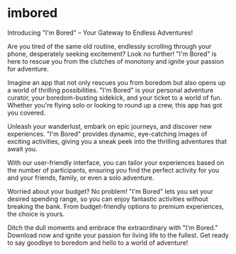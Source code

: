 # imbored
Introducing "I'm Bored" – Your Gateway to Endless Adventures!

Are you tired of the same old routine, endlessly scrolling through your phone, desperately seeking excitement? Look no further! "I'm Bored" is here to rescue you from the clutches of monotony and ignite your passion for adventure.

Imagine an app that not only rescues you from boredom but also opens up a world of thrilling possibilities. "I'm Bored" is your personal adventure curator, your boredom-busting sidekick, and your ticket to a world of fun. Whether you're flying solo or looking to round up a crew, this app has got you covered.

Unleash your wanderlust, embark on epic journeys, and discover new experiences. "I'm Bored" provides dynamic, eye-catching images of exciting activities, giving you a sneak peek into the thrilling adventures that await you.

With our user-friendly interface, you can tailor your experiences based on the number of participants, ensuring you find the perfect activity for you and your friends, family, or even a solo adventure.

Worried about your budget? No problem! "I'm Bored" lets you set your desired spending range, so you can enjoy fantastic activities without breaking the bank. From budget-friendly options to premium experiences, the choice is yours.

Ditch the dull moments and embrace the extraordinary with "I'm Bored." Download now and ignite your passion for living life to the fullest. Get ready to say goodbye to boredom and hello to a world of adventure!